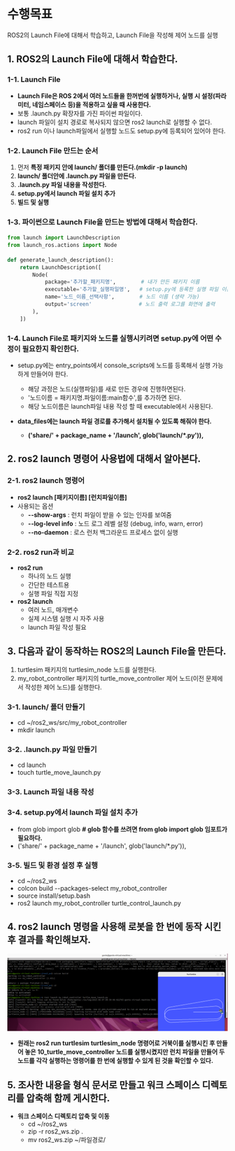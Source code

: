 # 수행목표
ROS2의 Launch File에 대해서 학습하고, Launch File을 작성해 제어 노드를 실행

## 1. ROS2의 Launch File에 대해서 학습한다.
### 1-1. Launch File
 - **Launch File은 ROS 2에서 여러 노드들을 한꺼번에 실행하거나, 실행 시 설정(파라미터, 네임스페이스 등)을 적용하고 싶을 때 사용한다.**
 - 보통 .launch.py 확장자를 가진 파이썬 파일이다.
 - launch 파일이 설치 경로로 복사되지 않으면 ros2 launch로 실행할 수 없다.
 - ros2 run 이나 launch파일에서 실행할 노드도 setup.py에 등록되어 있어야 한다.

### 1-2. Launch File 만드는 순서
1. 먼저 **특정 패키지 안에 launch/ 폴더를 만든다.(mkdir -p launch)**
2. **launch/ 폴더안에 .launch.py 파일을 만든다.**
3. **.launch.py 파일 내용을 작성한다.**
4. **setup.py에서 launch 파일 설치 추가**
5. **빌드 및 실행**

### 1-3. 파이썬으로 Launch File을 만드는 방법에 대해서 학습한다.
```python
from launch import LaunchDescription
from launch_ros.actions import Node

def generate_launch_description():
    return LaunchDescription([
        Node(
            package='추가할_패키지명',        # 내가 만든 패키지 이름
            executable='추가할_실행파일명',   # setup.py에 등록한 실행 파일 이름
            name='노드_이름_선택사항',        # 노드 이름 (생략 가능)
            output='screen'               # 노드 출력 로그를 화면에 출력
        ),
    ])
```

### 1-4. Launch File로 패키지와 노드를 실행시키려면 setup.py에 어떤 수정이 필요한지 확인한다.
 - setup.py에는 entry_points에서 console_scripts에 노드를 등록해서 실행 가능하게 만들어야 한다.
     - 해당 과정은 노드(실행파일)를 새로 만든 경우에 진행하면된다.
     - '노드이름 = 패키지명.파일이름:main함수',를 추가하면 된다.
     - 해당 노드이름은 launch파일 내용 작성 할 때 executable에서 사용된다.

 - **data_files에는 launch 파일 경로를 추가해서 설치될 수 있도록 해줘야 한다.**
     - **('share/' + package_name + '/launch', glob('launch/*.py')),**

## 2. ros2 launch 명령어 사용법에 대해서 알아본다.
### 2-1. ros2 launch 명령어
 - **ros2 launch [패키지이름] [런치파일이름]**
 - 사용되는 옵션
     - **--show-args** : 런치 파일이 받을 수 있는 인자를 보여줌
     - **--log-level info** : 노드 로그 레벨 설정 (debug, info, warn, error)
     - **--no-daemon** : 로스 런처 백그라운드 프로세스 없이 실행
### 2-2. ros2 run과 비교
 - **ros2 run**
     - 하나의 노드 실행
     - 간단한 테스트용
     - 실행 파일 직접 지정
 - **ros2 launch**
     - 여러 노드, 매개변수
     - 실제 시스템 실행 시 자주 사용
     - launch 파일 작성 필요

## 3. 다음과 같이 동작하는 ROS2의 Launch File을 만든다.
1. turtlesim 패키지의 turtlesim_node 노드를 실행한다.
2. my_robot_controller 패키지의 turtle_move_controller 제어 노드(이전 문제에서 작성한 제어 노드)를 실행한다.
### 3-1. launch/ 폴더 만들기
 - cd ~/ros2_ws/src/my_robot_controller
 - mkdir launch
### 3-2. .launch.py 파일 만들기
 - cd launch
 - touch turtle_move_launch.py
### 3-3. Launch 파일 내용 작성
### 3-4. setup.py에서 launch 파일 설치 추가
 - from glob import glob   **# glob 함수를 쓰려면 from glob import glob 임포트가 필요하다.**
 - ('share/' + package_name + '/launch', glob('launch/*.py')),
### 3-5. 빌드 및 환경 설정 후 실행
 - cd ~/ros2_ws
 - colcon build --packages-select my_robot_controller
 - source install/setup.bash
 - ros2 launch my_robot_controller turtle_control_launch.py

## 4. ros2 launch 명령을 사용해 로봇을 한 번에 동작 시킨 후 결과를 확인해보자.

<img src="12_1_screen_capture.png" alt="demo image" width="800"/>

 - **원래는 ros2 run turtlesim turtlesim_node 명령어로 거북이를 실행시킨 후 만들어 놓은 10_turtle_move_controller 노드를 실행시켰지만 런치 파일을 만들어 두 노드를 각각 실행하는 명령어를 한 번에 실행할 수 있게 된 것을 확인할 수 있다.**

## 5. 조사한 내용을 형식 문서로 만들고 워크 스페이스 디렉토리를 압축해 함께 게시한다.
 - **워크 스페이스 디렉토리 압축 및 이동**
     - cd ~/ros2_ws
     - zip -r ros2_ws.zip .
     - mv ros2_ws.zip ~/파일경로/